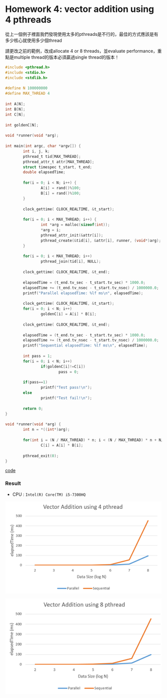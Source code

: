 # Homework 4: vector addition using 4 pthreads
從上一個例子裡面我們發現使用太多的pthreads是不行的，最佳的方式應該是有多少核心就使用多少個thread

請更改之前的範例，改成allocate 4 or 8 threads，並evaluate performance，重點是multiple thread的版本必須贏過single thread的版本！

```C
#include <pthread.h>
#include <stdio.h>
#include <stdlib.h>

#define N 100000000
#define MAX_THREAD 4

int A[N];
int B[N];
int C[N];

int goldenC[N];

void *runner(void *arg);

int main(int argc, char *argv[]) {
        int i, j, k;
        pthread_t tid[MAX_THREAD];
        pthread_attr_t attr[MAX_THREAD];
        struct timespec t_start, t_end;
        double elapsedTime;

        for(i = 0; i < N; i++) {
                A[i] = rand()%100;
                B[i] = rand()%100;
        }

        clock_gettime( CLOCK_REALTIME, &t_start);

        for(i = 0; i < MAX_THREAD; i++) {
                int *arg = malloc(sizeof(int));
                *arg = i;
                pthread_attr_init(&attr[i]);
                pthread_create(&tid[i], &attr[i], runner, (void*)arg);
        }

        for(i = 0; i < MAX_THREAD; i++)
                pthread_join(tid[i], NULL);

        clock_gettime( CLOCK_REALTIME, &t_end);

        elapsedTime = (t_end.tv_sec - t_start.tv_sec) * 1000.0;
        elapsedTime += (t_end.tv_nsec - t_start.tv_nsec) / 1000000.0;
        printf("Parallel elapsedTime: %lf ms\n", elapsedTime);

        clock_gettime( CLOCK_REALTIME, &t_start);
        for(i = 0; i < N; i++)
                goldenC[i] = A[i] * B[i];

        clock_gettime( CLOCK_REALTIME, &t_end);

        elapsedTime = (t_end.tv_sec - t_start.tv_sec) * 1000.0;
        elapsedTime += (t_end.tv_nsec - t_start.tv_nsec) / 1000000.0;
        printf("Sequential elapsedTime: %lf ms\n", elapsedTime);     

        int pass = 1;
        for(i = 0; i < N; i++)
                if(goldenC[i]!=C[i])
                        pass = 0;
                        
        if(pass==1)
                printf("Test pass!\n");
        else    
                printf("Test fail!\n");
                
        return 0;
}                

void *runner(void *arg) {
        int n = *((int*)arg);

        for(int i = (N / MAX_THREAD) * n; i < (N / MAX_THREAD) * n + N/MAX_THREAD; i++)
                C[i] = A[i] * B[i];

        pthread_exit(0);
}
```
[code](vectorAddpthread.c)

### Result
* CPU : `Intel(R) Core(TM) i5-7300HQ`

![4pthread](https://github.com/Offliners/NTNU-EE-Operating-System/blob/master/Week6/4pthread.png)

![8pthread](https://github.com/Offliners/NTNU-EE-Operating-System/blob/master/Week6/8pthread.png)
